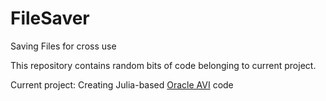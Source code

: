 # FileSaver
Saving Files for cross use

This repository contains random bits of code belonging to current project.

Current project:
Creating Julia-based [Oracle AVI](https://github.com/ZIB-IOL/cgavi/tree/f920b1843b2d6bec48e376ac3c59615a844467aa) code
